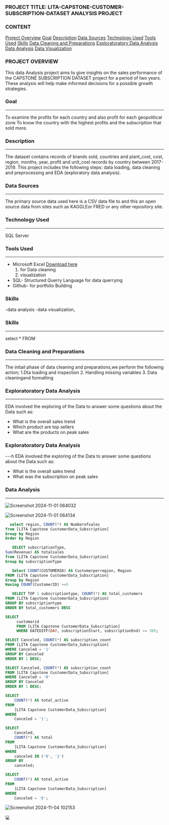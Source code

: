 ### PROJECT TITLE: LITA-CAPSTONE-CUSTOMER-SUBSCRIPTION-DATASET ANALYSIS PROJECT

### CONTENT

[Project Overview](#project-overview)
[Goal](#goal)
[Description](#description)
[Data Sources](#data-Sources)
[Technology Used](#technology-Used)
[Tools Used](#tools-Used)
[Skills](#skills)
[Data Cleaning and Preparations](#data-cleaning-and-preparations)
[Exploratoratory Data Analysis](#exploratoratory-data-analysis)
[Data Analysis](#data-analysis)
[Data Visualization](#data-isualization)

### PROJECT OVERVIEW

This data Analysis project aims to give insights on the sales performance of the CAPSTONE SUBSCRIPTION DATASET
project for a period of two years. These analysis will help make informed decisions for a possible growth strategies.

### Goal
---
To examine the profits for each country and also profit for each geopolitical zone
To know the country with the highest profits and the subscription that sold more.


### Description
---
The dataset contains records of brands sold, countries and plant_cost, cost, region, months, year, profit and unit_cost records by country between 2017-2019. This project includes the following steps: data loading, data cleaning and preprocessing and EDA (exploratory data analysis).

### Data Sources
---
The primary source data used here is a CSV data file to and this an open source data from sites such as KAGGLEor FRED or any other repository site.

### Technology Used
---
SQL Server

### Tools Used
---
- Microsoft Excel [Download here](https://www.microsoft.com)
     1. for Data cleaning
     2. visualization
- SQL- Structured Querry Language for data querrying
- Github- for portfolio Building

### Skills 
  -data analysis 
  -data visualization, 


### Skills 
---
  select 
  *
  FROM
    

### Data Cleaning and Preparations
---
The initail phase of data cleaning and preparations,we perform the following action;
1.Dta loading and inspection
2. Handling missing variables
3. Data cleaningand formatting

### Exploratoratory Data Analysis
---
EDA involved the exploring of the Data to answer some questions about the Data such as:
 - What is the overall sales trend
 - Which product are top sellers
 - What are the products on peak sales

### Exploratoratory Data Analysis
---h
EDA involved the exploring of the Data to answer some questions about the Data such as:
 - What is the overall sales trend
 - What was the subscription on peak sales

### Data Analysis
---

![Screenshot 2024-11-01 064032](https://github.com/user-attachments/assets/a0d5d6cc-a706-469e-974e-25fe77621790)

![Screenshot 2024-11-01 064134](https://github.com/user-attachments/assets/cd1881a5-6db7-4a1b-a658-a3ccdb2e2acb)

```SQL
  select region, COUNT(*) AS Numberofsales
from [LITA Capstone CustomerData_Subscription]
Group by Region
Order by Region
```

```SQL
   SELECT subscriptionType,
Sum(Revenue) AS totalsales
from [LITA Capstone CustomerData_Subscription]
Group by subscriptionType
```

```SQL
   Select COUNT(CUSTOMERID) AS Customerperregion, Region 
FROM [LITA Capstone CustomerData_Subscription]
Group by Region
Having COUNT(CustomerID) >=5
```

```SQL
   SELECT TOP 1 subscriptiontype, COUNT(*) AS total_customers
FROM [LITA Capstone CustomerData_Subscription]
GROUP BY subscriptiontype
ORDER BY total_customers DESC
```

```SQL
SELECT
     customerid
     FROM [LITA Capstone CustomerData_Subscription]
     WHERE DATEDIFF(DAY, subscriptionStart, subscriptionEnd) >= 365;
```

```SQL
SELECT Canceled, COUNT(*) AS subscription_count
FROM [LITA Capstone CustomerData_Subscription]
WHERE Canceled = '1' 
GROUP BY Canceled
ORDER BY 1 DESC;
```

```SQL
SELECT Canceled, COUNT(*) AS subscription_count
FROM [LITA Capstone CustomerData_Subscription]
WHERE Canceled = '0' 
GROUP BY Canceled
ORDER BY 1 DESC;
```

```SQL
SELECT 
    COUNT(*) AS total_active
FROM 
    [LITA Capstone CustomerData_Subscription]
WHERE 
    Canceled = '1';
```

```SQL
SELECT 
    Canceled,
    COUNT(*) AS total
FROM 
    [LITA Capstone CustomerData_Subscription]
WHERE 
    canceled IN ('0', '1')
GROUP BY 
    canceled;
```

```SQL
SELECT 
    COUNT(*) AS total_active
FROM 
    [LITA Capstone CustomerData_Subscription]
WHERE 
    Canceled = '0';
```

![Screenshot 2024-11-04 102153](https://github.com/user-attachments/assets/805319a1-cfbd-4b84-b850-37d702d0c647)

💻

